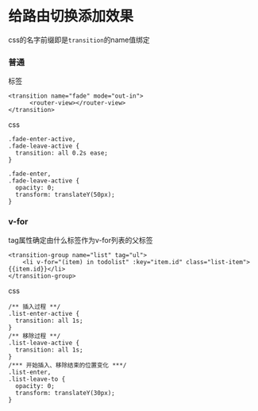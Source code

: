 # 给路由切换添加效果
css的名字前缀即是`transition`的name值绑定

### 普通
标签
```
<transition name="fade" mode="out-in">
      <router-view></router-view>
</transition>
```
css
```
.fade-enter-active,
.fade-leave-active {
  transition: all 0.2s ease;
}

.fade-enter,
.fade-leave-active {
  opacity: 0;
  transform: translateY(50px);
}
```
### v-for
tag属性确定由什么标签作为v-for列表的父标签
```
<transition-group name="list" tag="ul">
    <li v-for="(item) in todolist" :key="item.id" class="list-item">{{item.id}}</li>
</transition-group>
```
css
```
/** 插入过程 **/
.list-enter-active {
  transition: all 1s;
}
/** 移除过程 **/
.list-leave-active {
  transition: all 1s;
}
/*** 开始插入、移除结束的位置变化 ***/
.list-enter,
.list-leave-to {
  opacity: 0;
  transform: translateY(30px);
}
```
